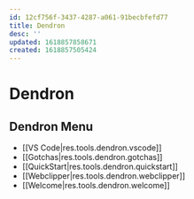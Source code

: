 ```yaml
---
id: 12cf756f-3437-4287-a061-91becbfefd77
title: Dendron
desc: ''
updated: 1618857858671
created: 1618857505424
---
```

# Dendron

## Dendron Menu

- [[VS Code|res.tools.dendron.vscode]]
- [[Gotchas|res.tools.dendron.gotchas]]
- [[QuickStart|res.tools.dendron.quickstart]]
- [[Webclipper|res.tools.dendron.webclipper]]
- [[Welcome|res.tools.dendron.welcome]]

